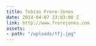 ```yaml
---
title: Tobias Frere-Jones
date: 2014-04-07 23:03:00 Z
link: http://www.frerejones.com
assets:
- path: "/uploads/tfj.jpg"
---
```



